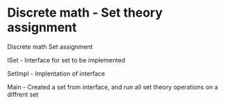 # Discrete math - Set theory assignment

Discrete math
Set assignment

ISet - Interface for set to be implemented

SetImpl - Implentation of interface

Main - Created a set from interface, and run all set theory operations on a diffrent set
